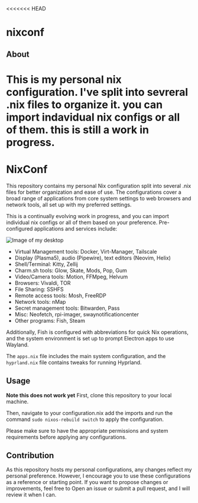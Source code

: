 <<<<<<< HEAD
# nixconf
## About
  This is my personal nix configuration. I've split into sevreral .nix files to organize it.
  you can import indavidual nix configs or all of them. this is still a work in progress.
=======
# NixConf

This repository contains my personal Nix configuration split into several .nix files for better organization and ease of use. The configurations cover a broad range of applications from core system settings to web browsers and network tools, all set up with my preferred settings. 

This is a continually evolving work in progress, and you can import individual nix configs or all of them based on your preference.
Pre-configured applications and services include:

![Image of my desktop](./20231113_21h01m37s_grim.png)

- Virtual Management tools: Docker, Virt-Manager, Tailscale
- Display (Plasma5), audio (Pipewire), text editors (Neovim, Helix)
- Shell/Terminal: Kitty, Zellij
- Charm.sh tools: Glow, Skate, Mods, Pop, Gum
- Video/Camera tools: Motion, FFMpeg, Helvum
- Browsers: Vivaldi, TOR
- File Sharing: SSHFS
- Remote access tools: Mosh, FreeRDP
- Network tools: nMap
- Secret management tools: Bitwarden, Pass
- Misc: Neofetch, rpi-imager, swaynotificationcenter
- Other programs: Fish, Steam

Additionally, Fish is configured with abbreviations for quick Nix operations, and the system environment is set up to prompt Electron apps to use Wayland.

The `apps.nix` file includes the main system configuration, and the `hyprland.nix` file contains tweaks for running Hyprland.

## Usage
**Note this does not work yet**
First, clone this repository to your local machine.

Then, navigate to your configuration.nix add the imports and run the command `sudo nixos-rebuild switch` to apply the configuration. 

Please make sure to have the appropriate permissions and system requirements before applying any configurations.  

## Contribution

As this repository hosts my personal configurations, any changes reflect my personal preference. However, I encourage you to use these configurations as a reference or starting point. If you want to propose changes or improvements, feel free to Open an issue or submit a pull request, and I will review it when I can.
